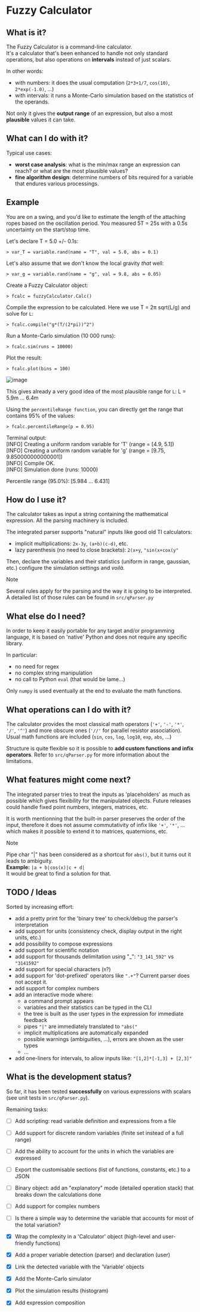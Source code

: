 # Fuzzy Calculator

## What is it?
The Fuzzy Calculator is a command-line calculator.<br>
It's a calculator that's been enhanced to handle not only standard operations, but also operations on **intervals** instead of just scalars.

In other words: 
- with numbers: it does the usual computation (`2*3+1/7`, `cos(10)`, `2*exp(-1.0)`,  ...)
- with intervals: it runs a Monte-Carlo simulation based on the statistics of the operands.

Not only it gives the **output range** of an expression, but also a most **plausible** values it can take.

## What can I do with it?
Typical use cases:
- **worst case analysis**: what is the min/max range an expression can reach? or what are the most plausible values?
- **fine algorithm design**: determine numbers of bits required for a variable that endures various processings.

## Example
You are on a swing, and you'd like to estimate the length of the attaching ropes based on the oscillation period.
You measured 5T = 25s with a 0.5s uncertainty on the start/stop time.

Let's declare T = 5.0 +/- 0.1s:

`> var_T = variable.rand(name = "T", val = 5.0, abs = 0.1)`

Let's also assume that we don't know the local gravity _that_ well:

`> var_g = variable.rand(name = "g", val = 9.8, abs = 0.05)`

Create a Fuzzy Calculator object:

`> fcalc = fuzzyCalculator.Calc()`

Compile the expression to be calculated. Here we use T = 2π sqrt(L/g) and solve for `L`:

`> fcalc.compile("g*(T/(2*pi))^2")`

Run a Monte-Carlo simulation (10 000 runs):

`> fcalc.sim(runs = 10000)`

Plot the result:

`> fcalc.plot(bins = 100)`

![image](https://github.com/user-attachments/assets/7ffbf511-a095-4566-b2cd-6c1161af6eec)

This gives already a very good idea of the most plausible range for `L`: L = 5.9m ... 6.4m

Using the `percentileRange function`, you can directly get the range that contains 95% of the values:

`> fcalc.percentileRange(p = 0.95)`

Terminal output:<br>
[INFO] Creating a uniform random variable for 'T' (range = [4.9, 5.1])<br>
[INFO] Creating a uniform random variable for 'g' (range = [9.75, 9.850000000000001])<br>
[INFO] Compile OK.<br>
[INFO] Simulation done (runs: 10000)<br>

Percentile range (95.0%): [5.984 ... 6.431]

## How do I use it?
The calculator takes as input a string containing the mathematical expression.
All the parsing machinery is included.

The integrated parser supports "natural" inputs like good old TI calculators:
- implicit multiplications: `2x-3y`, `(a+b)(c-d)`, etc.
- lazy parenthesis (no need to close brackets): ```2(x+y```, ```"sin(x+cox(y"```

Then, declare the variables and their statistics (uniform in range, gaussian, etc.) configure the simulation settings and _voilà_.

> [!NOTE]
> Several rules apply for the parsing and the way it is going to be interpreted.</br>
> A detailed list of those rules can be found in ```src/qParser.py```

## What else do I need?
In order to keep it easily portable for any target and/or programming language, it is based on 'native' Python and does not require any specific library.

In particular:
- no need for regex
- no complex string manipulation
- no call to Python ```eval``` (that would be lame...)

Only ```numpy``` is used eventually at the end to evaluate the math functions.

## What operations can I do with it?
The calculator provides the most classical math operators (```'+'```, ```'-'```, ```'*'```, ```'/'```, ```'^'```) and more obscure ones (```'//'``` for parallel resistor association).
Usual math functions are included (```sin```, ```cos```, ```log```, ```log10```, ```exp```, ```abs```, ...) 

Structure is quite flexible so it is possible to **add custom functions and infix operators**. 
Refer to ```src/qParser.py``` for more information about the limitations.

## What features might come next?
The integrated parser tries to treat the inputs as 'placeholders' as much as possible which gives flexibility for the manipulated objects.
Future releases could handle fixed point numbers, integers, matrices, etc.

It is worth mentionning that the built-in parser preserves the order of the input, therefore it does not assume commutativity of infix like ```'+'```, ```'*'```, ... which makes it possible to extend it to matrices, quaternions, etc.

> [!NOTE]
> Pipe char "|" has been considered as a shortcut for ```abs()```, but it turns out it leads to ambiguity. </br>
> **Example:** ```|a + b|cos(x)|c + d|```</br>
> It would be great to find a solution for that.


## TODO / Ideas
Sorted by increasing effort:
- add a pretty print for the 'binary tree' to check/debug the parser's interpretation
- add support for units (consistency check, display output in the right units, etc.)
- add possibility to compose expressions
- add support for scientific notation
- add support for thousands delimitation using "_": ```"3_141_592"``` vs ```"3141592"```
- add support for special characters (```π```?)
- add support for 'dot-prefixed' operators like ```".+"```? Current parser does not accept it.
- add support for complex numbers
- add an interactive mode where: 
  - a command prompt appears
  - variables and their statistics can be typed in the CLI
  - the tree is built as the user types in the expression for immediate feedback
  - pipes ```"|"``` are immediately translated to ```"abs("```
  - implicit multiplications are automatically expanded
  - possible warnings (ambiguities, ...), errors are shown as the user types
  - ...
- add one-liners for intervals, to allow inputs like: ```"[1,2]*[-1,3] + [2,3]"```


## What is the development status?
So far, it has been tested **successfully** on various expressions with scalars (see unit tests in ```src/qParser.py```).

Remaining tasks: 
- [ ] Add scripting: read variable definition and expressions from a file
- [ ] Add support for discrete random variables (finite set instead of a full range)
- [ ] Add the ability to account for the units in which the variables are expressed
- [ ] Export the customisable sections (list of functions, constants, etc.) to a JSON 
- [ ] Binary object: add an "explanatory" mode (detailed operation stack) that breaks down the calculations done
- [ ] Add support for complex numbers
- [ ] Is there a simple way to determine the variable that accounts for most of the total variation?
- [X] Wrap the complexity in a 'Calculator' object (high-level and user-friendly functions)
- [X] Add a proper variable detection (parser) and declaration (user)
- [X] Link the detected variable with the 'Variable' objects
- [X] Add the Monte-Carlo simulator
- [X] Plot the simulation results (histogram)
- [X] Add expression composition


